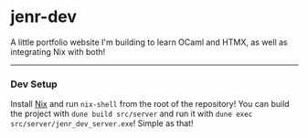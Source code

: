 # jenr-dev
A little portfolio website I'm building to learn OCaml and HTMX, as well as integrating Nix with both!
<hr>

### Dev Setup
Install [Nix](nixos.org) and run `nix-shell` from the root of the repository!
You can build the project with `dune build src/server` and run it with `dune exec src/server/jenr_dev_server.exe`!
Simple as that!

